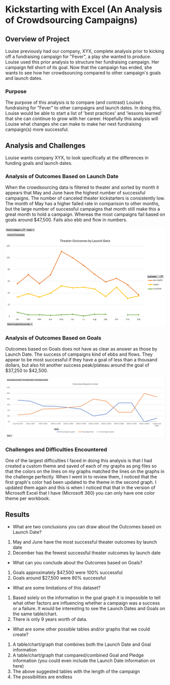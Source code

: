 # Kickstarting with Excel (An Analysis of Crowdsourcing Campaigns)

## Overview of Project
Louise previously had our company, XYX, complete analysis prior to kicking off a fundraising campaign for "Fever", a play she wanted to produce. Louise used this prior analysis to structure her fundraising campaign. Her campaign fell short of its goal. Now that the campaign has ended, she wants to see how her crowdsourcing compared to other campaign's goals and launch dates.

### Purpose
The purpose of this analysis is to compare (and contrast) Louise’s fundraising for "Fever" to other campaigns and launch dates. In doing this, Louise would be able to start a list of 'best practices' and 'lessons learned' that she can continue to grow with her career. Hopefully this analysis will Louise what changes she can make to make her next fundraising campaign(s) more successful.

## Analysis and Challenges
Louise wants company XYX, to look specifically at the differences in funding goals and launch dates. 

### Analysis of Outcomes Based on Launch Date
When the crowdsourcing data is filtered to theater and sorted by month it appears that May and June have the highest number of successful campaigns. The number of canceled theater kickstarters is consistently low. The month of May has a higher failed rate in comparison to other months, but the large number of successful campaigns that month still make this a great month to hold a campaign. Whereas the most campaigns fail based on goals around $47,500. Fails also ebb and flow in numbers.

![Theater_Outcomes_vs_Launch.png](https://github.com/AprilVilmin/Kickstarter-Analysis/blob/main/Theater_Outcomes_vs_Launch.png)

### Analysis of Outcomes Based on Goals
Outcomes based on Goals does not have as clear as answer as those by Launch Date. The success of campaigns kind of ebbs and flows. They appear to be most successful if they have a goal of less than a thousand dollars, but also hit another success peak/plateau around the goal of $37,250 to $42,500.

![Outcomes_vs_Goals.png](https://github.com/AprilVilmin/Kickstarter-Analysis/blob/main/Outcomes_vs_Goals.png)

### Challenges and Difficulties Encountered
One of the largest difficulties I faced in doing this analysis is that I had created a custom theme and saved of each of my graphs as png files so that the colors on the lines on my graphs matched the lines on the graphs in the challenge perfectly. When I went in to review them, I noticed that the first graph's color had been updated to the theme in the second graph. I updated them again and this is when I noticed that that in the version of Microsoft Excel that I have (Microsoft 360) you can only have one color theme per workbook. 

## Results

- What are two conclusions you can draw about the Outcomes based on Launch Date?
1. May and June have the most successful theater outcomes by launch date
2. December has the fewest successful theater outcomes by launch date

- What can you conclude about the Outcomes based on Goals?
1. Goals approximately $47,500 were 100% successful
2. Goals around $27,500 were 80% successful

- What are some limitations of this dataset?
1. Based solely on the information in the goal graph it is impossible to tell what other factors are influencing whether a campaign was a success or a failure. It would be interesting to see the Launch Dates and Goals on the same table/chart.
2. There is only 9 years worth of data.

- What are some other possible tables and/or graphs that we could create?
1. A table/chart/graph that combines both the Launch Date and Goal information
2. A table/chart/graph that compared/combined Goal and Pledge information (you could even include the Launch Date information on here)
3. The above suggested tables with the length of the campaign
4. The possibilities are endless
